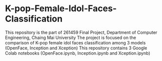 # K-pop-Female-Idol-Faces-Classification
This repository is the part of 261459 Final Project, Department of Computer Engineering, Chaing Mai University
The project is focused on the comparison of K-pop female idol faces classification among 3 models (OpenFace, Inception and Xception)
This repository contains 3 Google Colab notebooks (OpenFace.ipynb, Inception.ipynb and Xception.ipynb)
